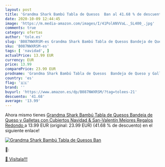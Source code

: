 ```yaml
---
layout: post
title: 'Grandma Shark Bambú Tabla de Quesos  Ban al 41.68 % de descuento'
date: 2020-10-09 12:44:45
image: 'https://m.media-amazon.com/images/I/41PolANVVaL._SL400_.jpg'
comments: true
category: ofertas
author: 'tole.es'
slug: 'B087NWXRSM-es Grandma Shark Bambú Tabla de Quesos Bandeja de Queso y...'
sku: 'B087NWXRSM-es'
tags: [ 'navidad', ]
actualPrice: 13.99 EUR
currency: EUR
price: 13.99
comparePrice: 23.99 EUR
prodname: 'Grandma Shark Bambú Tabla de Quesos  Bandeja de Queso y Galletas con Cubiertos  Navidad & San-Valentín Mejores Regalos  Redondo '
country: 'es'
flag: '🇪🇸'
brand: ''
buyurl: 'https://www.amazon.es/dp/B087NWXRSM/?tag=tolees-21'
descuento: '41.68'
average: '13.99'
---
```


Ahora mismo tienes [Grandma Shark Bambú Tabla de Quesos  Bandeja de Queso y Galletas con Cubiertos  Navidad & San-Valentín Mejores Regalos  Redondo ](https://www.amazon.es/dp/B087NWXRSM/?tag=tolees-21) a 13.99 EUR (original: 23.99 EUR) (41.68 %  de descuento) en el siguiente enlace!

[![Grandma Shark Bambú Tabla de Quesos  Ban](https://m.media-amazon.com/images/I/41PolANVVaL._SL400_.jpg)](https://www.amazon.es/dp/B087NWXRSM/?tag=tolees-21)

🔎:


[🛒 Visítala!!!](https://www.amazon.es/dp/B087NWXRSM/?tag=tolees-21)
